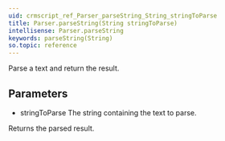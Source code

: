 ```yaml
---
uid: crmscript_ref_Parser_parseString_String_stringToParse
title: Parser.parseString(String stringToParse)
intellisense: Parser.parseString
keywords: parseString(String)
so.topic: reference
---
```



Parse a text and return the result.




## Parameters


 - stringToParse The string containing the text to parse.


Returns the parsed result.


